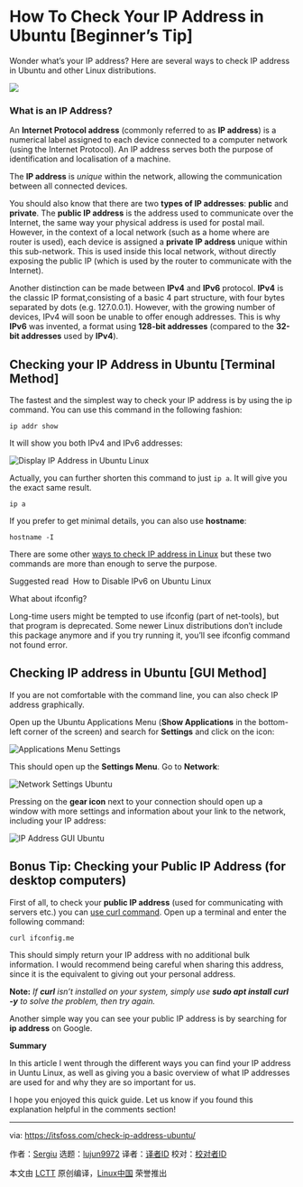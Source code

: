 [#]: collector: (lujun9972)
[#]: translator: (geekpi)
[#]: reviewer: ( )
[#]: publisher: ( )
[#]: url: ( )
[#]: subject: (How To Check Your IP Address in Ubuntu [Beginner’s Tip])
[#]: via: (https://itsfoss.com/check-ip-address-ubuntu/)
[#]: author: (Sergiu https://itsfoss.com/author/sergiu/)

How To Check Your IP Address in Ubuntu [Beginner’s Tip]
======

Wonder what’s your IP address? Here are several ways to check IP address in Ubuntu and other Linux distributions.

![][1]

### What is an IP Address?

An **Internet Protocol address** (commonly referred to as **IP address**) is a numerical label assigned to each device connected to a computer network (using the Internet Protocol). An IP address serves both the purpose of identification and localisation of a machine.

The **IP address** is _unique_ within the network, allowing the communication between all connected devices.

You should also know that there are two **types of IP addresses**: **public** and **private**. The **public IP address** is the address used to communicate over the Internet, the same way your physical address is used for postal mail. However, in the context of a local network (such as a home where are router is used), each device is assigned a **private IP address** unique within this sub-network. This is used inside this local network, without directly exposing the public IP (which is used by the router to communicate with the Internet).

Another distinction can be made between **IPv4** and **IPv6** protocol. **IPv4** is the classic IP format,consisting of a basic 4 part structure, with four bytes separated by dots (e.g. 127.0.0.1). However, with the growing number of devices, IPv4 will soon be unable to offer enough addresses. This is why **IPv6** was invented, a format using **128-bit addresses** (compared to the **32-bit addresses** used by **IPv4**).

## Checking your IP Address in Ubuntu [Terminal Method]

The fastest and the simplest way to check your IP address is by using the ip command. You can use this command in the following fashion:

```
ip addr show
```

It will show you both IPv4 and IPv6 addresses:

![Display IP Address in Ubuntu Linux][2]

Actually, you can further shorten this command to just `ip a`. It will give you the exact same result.

```
ip a
```

If you prefer to get minimal details, you can also use **hostname**:

```
hostname -I
```

There are some other [ways to check IP address in Linux][3] but these two commands are more than enough to serve the purpose.

[][4]

Suggested read  How to Disable IPv6 on Ubuntu Linux

What about ifconfig?

Long-time users might be tempted to use ifconfig (part of net-tools), but that program is deprecated. Some newer Linux distributions don’t include this package anymore and if you try running it, you’ll see ifconfig command not found error.

## Checking IP address in Ubuntu [GUI Method]

If you are not comfortable with the command line, you can also check IP address graphically.

Open up the Ubuntu Applications Menu (**Show Applications** in the bottom-left corner of the screen) and search for **Settings** and click on the icon:

![Applications Menu Settings][5]

This should open up the **Settings Menu**. Go to **Network**:

![Network Settings Ubuntu][6]

Pressing on the **gear icon** next to your connection should open up a window with more settings and information about your link to the network, including your IP address:

![IP Address GUI Ubuntu][7]

## Bonus Tip: Checking your Public IP Address (for desktop computers)

First of all, to check your **public IP address** (used for communicating with servers etc.) you can [use curl command][8]. Open up a terminal and enter the following command:

```
curl ifconfig.me
```

This should simply return your IP address with no additional bulk information. I would recommend being careful when sharing this address, since it is the equivalent to giving out your personal address.

**Note:** _If **curl** isn’t installed on your system, simply use **sudo apt install curl -y** to solve the problem, then try again._

Another simple way you can see your public IP address is by searching for **ip address** on Google.

**Summary**

In this article I went through the different ways you can find your IP address in Uuntu Linux, as well as giving you a basic overview of what IP addresses are used for and why they are so important for us.

I hope you enjoyed this quick guide. Let us know if you found this explanation helpful in the comments section!

--------------------------------------------------------------------------------

via: https://itsfoss.com/check-ip-address-ubuntu/

作者：[Sergiu][a]
选题：[lujun9972][b]
译者：[译者ID](https://github.com/译者ID)
校对：[校对者ID](https://github.com/校对者ID)

本文由 [LCTT](https://github.com/LCTT/TranslateProject) 原创编译，[Linux中国](https://linux.cn/) 荣誉推出

[a]: https://itsfoss.com/author/sergiu/
[b]: https://github.com/lujun9972
[1]: https://i1.wp.com/itsfoss.com/wp-content/uploads/2019/08/checking-ip-address-ubuntu.png?resize=800%2C450&ssl=1
[2]: https://i1.wp.com/itsfoss.com/wp-content/uploads/2019/08/ip_addr_show.png?fit=800%2C493&ssl=1
[3]: https://linuxhandbook.com/find-ip-address/
[4]: https://itsfoss.com/disable-ipv6-ubuntu-linux/
[5]: https://i2.wp.com/itsfoss.com/wp-content/uploads/2019/08/applications_menu_settings.jpg?fit=800%2C309&ssl=1
[6]: https://i1.wp.com/itsfoss.com/wp-content/uploads/2019/08/network_settings_ubuntu.jpg?fit=800%2C591&ssl=1
[7]: https://i1.wp.com/itsfoss.com/wp-content/uploads/2019/08/ip_address_gui_ubuntu.png?fit=800%2C510&ssl=1
[8]: https://linuxhandbook.com/curl-command-examples/
